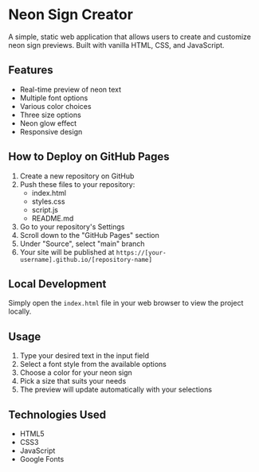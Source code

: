 # Neon Sign Creator

A simple, static web application that allows users to create and customize neon sign previews. Built with vanilla HTML, CSS, and JavaScript.

## Features

- Real-time preview of neon text
- Multiple font options
- Various color choices
- Three size options
- Neon glow effect
- Responsive design

## How to Deploy on GitHub Pages

1. Create a new repository on GitHub
2. Push these files to your repository:
   - index.html
   - styles.css
   - script.js
   - README.md
3. Go to your repository's Settings
4. Scroll down to the "GitHub Pages" section
5. Under "Source", select "main" branch
6. Your site will be published at `https://[your-username].github.io/[repository-name]`

## Local Development

Simply open the `index.html` file in your web browser to view the project locally.

## Usage

1. Type your desired text in the input field
2. Select a font style from the available options
3. Choose a color for your neon sign
4. Pick a size that suits your needs
5. The preview will update automatically with your selections

## Technologies Used

- HTML5
- CSS3
- JavaScript
- Google Fonts 